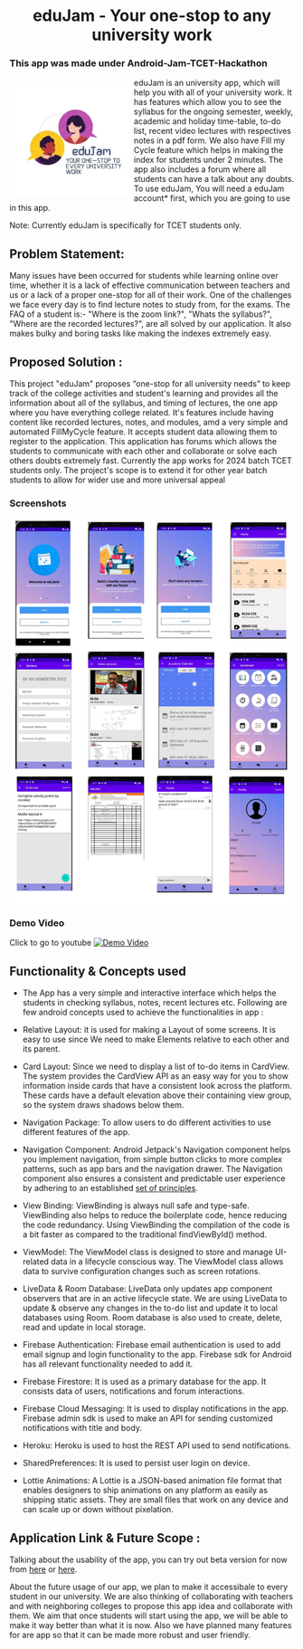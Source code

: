 <h1 align="center">eduJam - Your one-stop to any university work</h1>

 
### This app was made under Android-Jam-TCET-Hackathon

<img src ="app/src/main/res/drawable/edujamicon.png" align="left"
width="200" hspace="10" vspace="10">

eduJam is an university app, which will help you with all of your university work. It has features which allow you to see the syllabus for the ongoing semester, weekly, academic and holiday time-table, to-do list, recent video lectures with respectives notes in a pdf form. We also have Fill my Cycle feature which helps in making the index for students under 2 minutes.
The app also includes a forum where all students can have a talk about any doubts.
To use eduJam, You will need a eduJam account* first, which you are going to use in this app.

Note: Currently eduJam is specifically for TCET students only.  
     
## Problem Statement:

Many issues have been occurred for students while learning online over time, whether it is a lack of effective communication between teachers and us or a lack of a proper one-stop for all of their work.
One of the challenges we face every day is to find lecture notes to study from, for the exams. The FAQ of a student is:- "Where is the zoom link?", "Whats the syllabus?", "Where are the recorded lectures?", are all solved by our application. It also makes bulky and boring tasks like making the indexes extremely easy.

## Proposed Solution :

This project "eduJam" proposes “one-stop for all university needs” to keep track of the college activities and student's learning and provides all the information about all of the syllabus, and timing of lectures, the one app where you have everything college related. It's features include having content like recorded lectures, notes, and modules, amd a very simple and automated FillMyCycle feature. It accepts student data allowing them to register to the application. This application has forums which allows the students to communicate with each other and collaborate or solve each others doubts extremely fast. Currently the app works for 2024 batch TCET students only. The project's scope is to extend it for other year batch students to allow for wider use and more universal appeal

### Screenshots
<img src ="assets/eduJam_collage.png" align="center">

### Demo Video
Click to go to youtube
[![Demo Video](https://img.youtube.com/vi/xL9uUAlAOyo/maxresdefault.jpg)](https://www.youtube.com/watch?v=xL9uUAlAOyo)

## Functionality & Concepts used

- The App has a very simple and interactive interface which helps the students in checking syllabus, notes, recent lectures etc. Following are few android concepts used to achieve the functionalities in app :

- Relative  Layout: it is used for making a Layout of some screens. It is easy to use since We need to make Elements relative to each other and its parent.
- Card Layout: Since we need to display a list of to-do items in CardView. The system provides the CardView API as an easy way for you to show information inside cards that have a consistent look across the platform. These cards have a default elevation above their containing view group, so the system draws shadows below them. 
- Navigation Package: To allow users to do different activities to use different features of the app.
- Navigation Component: Android Jetpack's Navigation component helps you implement navigation, from simple button clicks to more complex patterns, such as app bars and the navigation drawer. The Navigation component also ensures a consistent and predictable user experience by adhering to an established [set of principles](https://developer.android.com/guide/navigation/navigation-principles).
- View Binding: ViewBinding is always null safe and type-safe. ViewBinding also helps to reduce the boilerplate code, hence reducing the code redundancy. Using ViewBinding the compilation of the code is a bit faster as compared to the traditional findViewById() method.
- ViewModel: The ViewModel class is designed to store and manage UI-related data in a lifecycle conscious way. The ViewModel class allows data to survive configuration changes such as screen rotations.
- LiveData & Room Database: LiveData only updates app component observers that are in an active lifecycle state. We are using LiveData to update & observe any changes in the to-do list and update it to local databases using Room. Room database is also used to create, delete, read and update in local storage.
- Firebase Authentication: Firebase email authentication is used to add email signup and login functionality to the app. Firebase sdk for Android has all relevant functionality needed to add it.
- Firebase Firestore: It is used as a primary database for the app. It consists data of users, notifications and forum interactions.
- Firebase Cloud Messaging: It is used to display notifications in the app. Firebase admin sdk is used to make an API for sending customized notifications with title and body.
- Heroku: Heroku is used to host the REST API used to send notifications.
- SharedPreferences: It is used to persist user login on device.
- Lottie Animations: A Lottie is a JSON-based animation file format that enables designers to ship animations on any platform as easily as shipping static assets. They are small files that work on any device and can scale up or down without pixelation.

## Application Link & Future Scope :
Talking about the usability of the app, you can try out beta version for now from [here](https://github.com/cdhiraj40/eduJam/blob/main/app/release/app-release.apk) or [here](https://drive.google.com/file/d/1reBSs83vkvdV73bD6lNm_oGxRxU8HQ4v/view?usp=sharing).

About the future usage of our app, we plan to make it accessibale to every student in our university. We are also thinking of collaborating with teachers and with neighboring colleges to propose this app idea and collaborate with them. We aim that once students will start using the app, we will be able to make it way better than what it is now. Also we have planned many features for are app so that it can be made more robust and user friendly.



